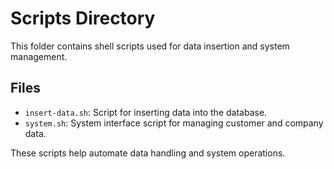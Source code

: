 # Scripts Directory

This folder contains shell scripts used for data insertion and system management.

## Files
- `insert-data.sh`: Script for inserting data into the database.
- `system.sh`: System interface script for managing customer and company data.

These scripts help automate data handling and system operations.
